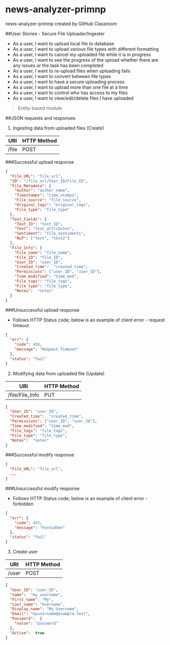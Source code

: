 # news-analyzer-primnp
news-analyzer-primnp created by GitHub Classroom

##User Stories - Secure File Uploader/Ingester
*  As a user, I want to upload local file to database
*  As a user, I want to upload various file types with different formatting
*  As a user, I want to cancel my uploaded file while  it is in progress
*  As a user, I want to see the progress of the upload whether there are any issues or the task has been completed
*  As a user, I want to re-upload files when uploading fails
*  As a user, I want to convert between file types
*  As a user, I want to have a secure uploading process
*  As a user, I want to upload more than one file at a time
*  As a user, I want to control who has access to my files
*  As a user, I want to view/edit/delete files I have uploaded

>  Entity-based module


##JSON requests and responses
1. Ingesting data from uploaded files (Create)

URI  | HTTP Method
------------- | -------------
/file  | POST

###Successful upload response
```JSON
{
  "File_URL": "file_url",
  "ID": "/file_url/User_ID/File_ID",
  "File_Metadata": {
    "Author": "author name",
    "Timestamps": "time_stamps",
    "File_source": "file_source",
    "Original_tags": "original_tags",
    "File_type": "file_type"
  },
  "Text_Fields": {
    "Text_ID": "text_ID",
    "Text": "text_attributes",
    "Sentiment": "file_sentiments",
    "NLP": ["test", "test2"]
  },
  "File_Info": {
    "File_name": "file_name",
    "File_ID": "File_ID",
    "User_ID": "user_ID",
    "Created_time":  "created_time",
    "Permissions": ["user_ID", "user_ID"],
    "Time_modified": "time_mod",
    "File_tags": "file_tags",
    "File_type": "file_type",
    "Notes":  "notes"
  }
}
```

###Unsuccessful upload response
* Follows HTTP Status code; below is an example of client error - request timeout
```JSON
{
  "err": {
    "code": 408,
    "message": "Request Timeout"
  },
  "status": "fail"
}
```

2. Modifying data from uploaded file (Update)

URI  | HTTP Method
------------- | -------------
/file/File_Info | PUT
```JSON
{
  "User_ID": "user_ID",
  "Created_time":  "created_time",
  "Permissions": ["user_ID", "user_ID"],
  "Time_modified": "time_mod",
  "File_tags": "file_tags",
  "File_type": "file_type",
  "Notes":  "notes"
}
```

###Successful modify response
```JSON
{
  "File_URL": "file_url",
  ...
}
```
###Unsuccessful modify response
* Follows HTTP Status code; below is an example of client error - forbidden
```JSON
{
  "err": {
    "code": 403,
    "message": "Forbidden"
  },
  "status": "fail"
}
```

3. Create user

URI  | HTTP Method
------------- | -------------
/user | POST
```JSON
{
  "User_ID": "user_ID",
  "name":  "my_username",
  "First_name": "My",
  "Last_name": "Username",
  "Display_name": "My Username",
  "Email": "myusername@example.test",
  "Password":  {
    "value": "password"
  },
  "Active":  true
}
```
